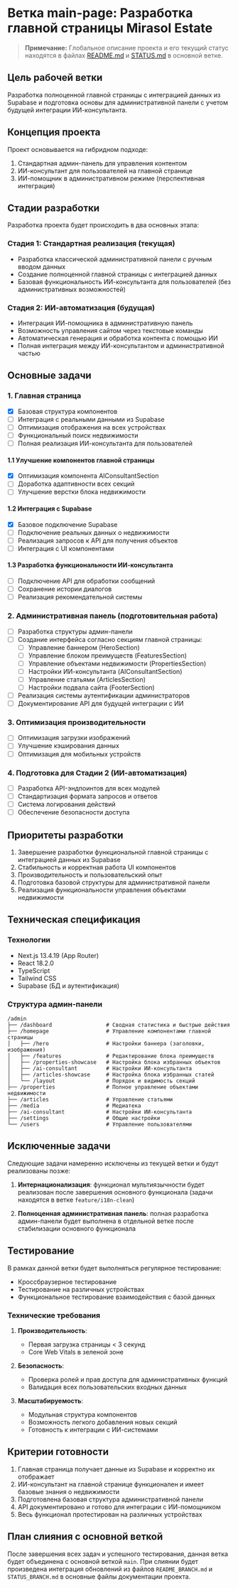 # Ветка main-page: Разработка главной страницы Mirasol Estate

> **Примечание:** Глобальное описание проекта и его текущий статус находятся в файлах [README.md](./README.md) и [STATUS.md](./STATUS.md) в основной ветке.

## Цель рабочей ветки
Разработка полноценной главной страницы с интеграцией данных из Supabase и подготовка основы для административной панели с учетом будущей интеграции ИИ-консультанта.

## Концепция проекта

Проект основывается на гибридном подходе:
1. Стандартная админ-панель для управления контентом
2. ИИ-консультант для пользователей на главной странице
3. ИИ-помощник в административном режиме (перспективная интеграция)

## Стадии разработки

Разработка проекта будет происходить в два основных этапа:

### Стадия 1: Стандартная реализация (текущая)
- Разработка классической административной панели с ручным вводом данных
- Создание полноценной главной страницы с интеграцией данных
- Базовая функциональность ИИ-консультанта для пользователей (без административных возможностей)

### Стадия 2: ИИ-автоматизация (будущая)
- Интеграция ИИ-помощника в административную панель 
- Возможность управления сайтом через текстовые команды
- Автоматическая генерация и обработка контента с помощью ИИ
- Полная интеграция между ИИ-консультантом и административной частью

## Основные задачи

### 1. Главная страница
- [x] Базовая структура компонентов
- [ ] Интеграция с реальными данными из Supabase
- [ ] Оптимизация отображения на всех устройствах
- [ ] Функциональный поиск недвижимости
- [ ] Полная реализация ИИ-консультанта для пользователей

#### 1.1 Улучшение компонентов главной страницы
- [x] Оптимизация компонента AIConsultantSection
- [ ] Доработка адаптивности всех секций
- [ ] Улучшение верстки блока недвижимости

#### 1.2 Интеграция с Supabase
- [x] Базовое подключение Supabase
- [ ] Подключение реальных данных о недвижимости
- [ ] Реализация запросов к API для получения объектов
- [ ] Интеграция с UI компонентами

#### 1.3 Разработка функциональности ИИ-консультанта
- [ ] Подключение API для обработки сообщений
- [ ] Сохранение истории диалогов
- [ ] Реализация рекомендательной системы

### 2. Административная панель (подготовительная работа)
- [ ] Разработка структуры админ-панели
- [ ] Создание интерфейса согласно секциям главной страницы:
  - [ ] Управление баннером (HeroSection)
  - [ ] Управление блоком преимуществ (FeaturesSection)
  - [ ] Управление объектами недвижимости (PropertiesSection)
  - [ ] Настройки ИИ-консультанта (AIConsultantSection)
  - [ ] Управление статьями (ArticlesSection)
  - [ ] Настройки подвала сайта (FooterSection)
- [ ] Реализация системы аутентификации администраторов
- [ ] Документирование API для будущей интеграции с ИИ

### 3. Оптимизация производительности
- [ ] Оптимизация загрузки изображений
- [ ] Улучшение кэширования данных
- [ ] Оптимизация для мобильных устройств

### 4. Подготовка для Стадии 2 (ИИ-автоматизация)
- [ ] Разработка API-эндпоинтов для всех модулей
- [ ] Стандартизация формата запросов и ответов
- [ ] Система логирования действий
- [ ] Обеспечение безопасности доступа

## Приоритеты разработки
1. Завершение разработки функциональной главной страницы с интеграцией данных из Supabase
2. Стабильность и корректная работа UI компонентов
3. Производительность и пользовательский опыт
4. Подготовка базовой структуры для административной панели
5. Реализация функциональности управления объектами недвижимости

## Техническая спецификация

### Технологии
- Next.js 13.4.19 (App Router)
- React 18.2.0
- TypeScript
- Tailwind CSS
- Supabase (БД и аутентификация)

### Структура админ-панели

```
/admin
├── /dashboard                 # Сводная статистика и быстрые действия
├── /homepage                  # Управление компонентами главной страницы
│   ├── /hero                  # Настройки баннера (заголовки, изображения)
│   ├── /features              # Редактирование блока преимуществ
│   ├── /properties-showcase   # Настройка блока избранных объектов
│   ├── /ai-consultant         # Настройки ИИ-консультанта
│   ├── /articles-showcase     # Настройка блока избранных статей
│   └── /layout                # Порядок и видимость секций
├── /properties                # Полное управление объектами недвижимости
├── /articles                  # Управление статьями
├── /media                     # Медиатека
├── /ai-consultant             # Настройки ИИ-консультанта
├── /settings                  # Общие настройки
└── /users                     # Управление пользователями
```

## Исключенные задачи
Следующие задачи намеренно исключены из текущей ветки и будут реализованы позже:

1. **Интернационализация**: функционал мультиязычности будет реализован после завершения основного функционала (задачи находятся в ветке `feature/i18n-clean`)

2. **Полноценная административная панель**: полная разработка админ-панели будет выполнена в отдельной ветке после стабилизации основного функционала

## Тестирование
В рамках данной ветки будет выполняться регулярное тестирование:
- Кроссбраузерное тестирование
- Тестирование на различных устройствах
- Функциональное тестирование взаимодействия с базой данных

### Технические требования

1. **Производительность**: 
   - Первая загрузка страницы < 3 секунд
   - Core Web Vitals в зеленой зоне
   
2. **Безопасность**:
   - Проверка ролей и прав доступа для административных функций
   - Валидация всех пользовательских входных данных
   
3. **Масштабируемость**:
   - Модульная структура компонентов
   - Возможность легкого добавления новых секций
   - Готовность к интеграции с ИИ-системами

## Критерии готовности

1. Главная страница получает данные из Supabase и корректно их отображает
2. ИИ-консультант на главной странице функционален и имеет базовые знания о недвижимости
3. Подготовлена базовая структура административной панели
4. API документировано и готово для интеграции с ИИ-помощником
5. Весь функционал протестирован на различных устройствах

## План слияния с основной веткой
После завершения всех задач и успешного тестирования, данная ветка будет объединена с основной веткой `main`. При слиянии будет произведена интеграция обновлений из файлов `README_BRANCH.md` и `STATUS_BRANCH.md` в основные файлы документации проекта. 
